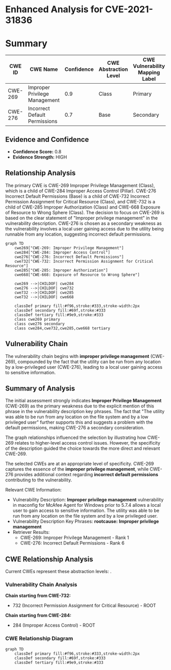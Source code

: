 # Enhanced Analysis for CVE-2021-31836

# Summary
| CWE ID | CWE Name | Confidence | CWE Abstraction Level | CWE Vulnerability Mapping Label | CWE-Vulnerability Mapping Notes |
|---|---|---|---|---|---|
| CWE-269 | Improper Privilege Management | 0.9 | Class | Primary | Allowed-with-Review |
| CWE-276 | Incorrect Default Permissions | 0.7 | Base | Secondary | Allowed |

## Evidence and Confidence

*   **Confidence Score:** 0.8
*   **Evidence Strength:** HIGH

## Relationship Analysis
The primary CWE is CWE-269 Improper Privilege Management (Class), which is a child of CWE-284 Improper Access Control (Pillar). CWE-276 Incorrect Default Permissions (Base) is a child of CWE-732 Incorrect Permission Assignment for Critical Resource (Class), and CWE-732 is a child of CWE-285 Improper Authorization (Class) and CWE-668 Exposure of Resource to Wrong Sphere (Class). The decision to focus on CWE-269 is based on the clear statement of "Improper privilege management" in the vulnerability description. CWE-276 is chosen as a secondary weakness as the vulnerability involves a local user gaining access due to the utility being runnable from any location, suggesting incorrect default permissions.

```mermaid
graph TD
    cwe269["CWE-269: Improper Privilege Management"]
    cwe284["CWE-284: Improper Access Control"]
    cwe276["CWE-276: Incorrect Default Permissions"]
    cwe732["CWE-732: Incorrect Permission Assignment for Critical Resource"]
    cwe285["CWE-285: Improper Authorization"]
    cwe668["CWE-668: Exposure of Resource to Wrong Sphere"]
    
    cwe269 -->|CHILDOF| cwe284
    cwe276 -->|CHILDOF| cwe732
    cwe732 -->|CHILDOF| cwe285
    cwe732 -->|CHILDOF| cwe668
    
    classDef primary fill:#f96,stroke:#333,stroke-width:2px
    classDef secondary fill:#69f,stroke:#333
    classDef tertiary fill:#9e9,stroke:#333
    class cwe269 primary
    class cwe276 secondary
    class cwe284,cwe732,cwe285,cwe668 tertiary
```

## Vulnerability Chain
The vulnerability chain begins with **improper privilege management** (CWE-269), compounded by the fact that the utility can be run from any location by a low-privileged user (CWE-276), leading to a local user gaining access to sensitive information.

## Summary of Analysis
The initial assessment strongly indicates **Improper Privilege Management** (CWE-269) as the primary weakness due to the explicit mention of this phrase in the vulnerability description key phrases. The fact that "The utility was able to be run from any location on the file system and by a low privileged user" further supports this and suggests a problem with the default permissions, making CWE-276 a secondary consideration.

The graph relationships influenced the selection by illustrating how CWE-269 relates to higher-level access control issues. However, the specificity of the description guided the choice towards the more direct and relevant CWE-269.

The selected CWEs are at an appropriate level of specificity. CWE-269 captures the essence of the **improper privilege management**, while CWE-276 provides additional context regarding **incorrect default permissions** contributing to the vulnerability.

Relevant CWE Information:
- Vulnerability Description: **Improper privilege management** vulnerability in maconfig for McAfee Agent for Windows prior to 5.7.4 allows a local user to gain access to sensitive information. The utility was able to be run from any location on the file system and by a low privileged user.
- Vulnerability Description Key Phrases: **rootcause:** **Improper privilege management**
- Retriever Results:
  - CWE-269: Improper Privilege Management - Rank 1
  - CWE-276: Incorrect Default Permissions - Rank 6


## CWE Relationship Analysis

Current CWEs represent these abstraction levels: .


### Vulnerability Chain Analysis

**Chain starting from CWE-732:**
- 732 (Incorrect Permission Assignment for Critical Resource) - ROOT


**Chain starting from CWE-284:**
- 284 (Improper Access Control) - ROOT



### CWE Relationship Diagram

```mermaid
graph TD
    classDef primary fill:#f96,stroke:#333,stroke-width:2px
    classDef secondary fill:#69f,stroke:#333
    classDef tertiary fill:#9e9,stroke:#333
```